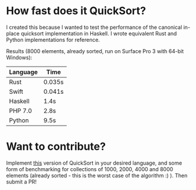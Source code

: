 # How fast does it QuickSort?

I created this because I wanted to test the performance of the canonical
in-place quicksort implementation in Haskell. I wrote equivalent Rust and Python
implementations for reference.

Results (8000 elements, already sorted, run on Surface Pro 3 with 64-bit Windows):

| Language | Time |
| --- | --- |
| Rust | 0.035s |
| Swift | 0.041s |
| Haskell | 1.4s |
| PHP 7.0 | 2.8s |
| Python | 9.5s |

# Want to contribute?

Implement [this](https://en.wikipedia.org/wiki/Quicksort#Lomuto_partition_scheme)
version of QuickSort in your desired language, and some form of benchmarking
for collections of 1000, 2000, 4000 and 8000 elements (already sorted - this
is the worst case of the algorithm :) ). Then submit a PR!
